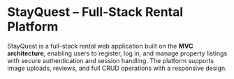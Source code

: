 # StayQuest – Full-Stack Rental Platform

StayQuest is a full-stack rental web application built on the **MVC architecture**, enabling users to register, log in, and manage property listings with secure authentication and session handling. The platform supports image uploads, reviews, and full CRUD operations with a responsive design.

